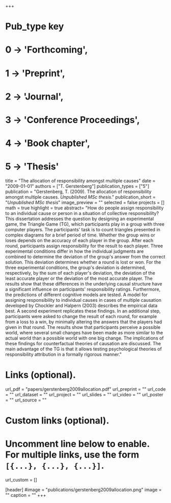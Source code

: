 +++
# Pub_type key
# 0 -> 'Forthcoming',
# 1 -> 'Preprint',
# 2 -> 'Journal',
# 3 -> 'Conference Proceedings',
# 4 -> 'Book chapter',
# 5 -> 'Thesis'

title = "The allocation of responsibility amongst multiple causes"
date = "2009-01-01"
authors = ["T. Gerstenberg"]
publication_types = ["5"]
publication = "Gerstenberg, T. (2009). The allocation of responsibility amongst multiple causes. _Unpublished MSc thesis_."
publication_short = "_Unpublished MSc thesis_"
image_preview = ""
selected = false
projects = []
math = true
highlight = true
abstract= "How do people assign responsibility to an individual cause or person in a situation of collective responsibility? This dissertation addresses the question by designing an experimental game, the Triangle Game (TG), which participants play in a group with three computer players. The participants' task is to count triangles presented in complex diagrams for a brief period of time. Whether the group wins or loses depends on the accuracy of each player in the group. After each round, participants assign responsibility for the result to each player. Three experimental conditions differ in how the individual judgments are combined to determine the deviation of the group's answer from the correct solution. This deviation determines whether a round is lost or won. For the three experimental conditions, the group's deviation is determined, respectively, by the sum of each player's deviation, the deviation of the least accurate player or the deviation of the most accurate player. The results show that these differences in the underlying causal structure have a significant influence on participants' responsibility ratings. Furthermore, the predictions of different cognitive models are tested. A model for assigning responsibility to individual causes in cases of multiple causation developed by Chockler and Halpern (2003) describes the empirical data best. A second experiment replicates these findings. In an additional step, participants were asked to change the result of each round, for example from a loss to a win, by minimally altering the answers that the players had given in that round. The results show that participants perceive a possible world, where several small changes have been made as more similar to the actual world than a possible world with one big change. The implications of these findings for counterfactual theories of causation are discussed. The main advantage of the TG is that it allows testing psychological theories of responsibility attribution in a formally rigorous manner."

# Links (optional).
url_pdf = "papers/gerstenberg2009allocation.pdf"
url_preprint = ""
url_code = ""
url_dataset = ""
url_project = ""
url_slides = ""
url_video = ""
url_poster = ""
url_source = ""

# Custom links (optional).
#   Uncomment line below to enable. For multiple links, use the form `[{...}, {...}, {...}]`.
url_custom = []

[header]
#image = "publications/gerstenberg2009allocation.png"
image = ""
caption = ""
+++


